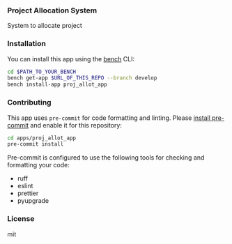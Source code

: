 ### Project Allocation System

System to allocate project

### Installation

You can install this app using the [bench](https://github.com/frappe/bench) CLI:

```bash
cd $PATH_TO_YOUR_BENCH
bench get-app $URL_OF_THIS_REPO --branch develop
bench install-app proj_allot_app
```

### Contributing

This app uses `pre-commit` for code formatting and linting. Please [install pre-commit](https://pre-commit.com/#installation) and enable it for this repository:

```bash
cd apps/proj_allot_app
pre-commit install
```

Pre-commit is configured to use the following tools for checking and formatting your code:

- ruff
- eslint
- prettier
- pyupgrade

### License

mit
